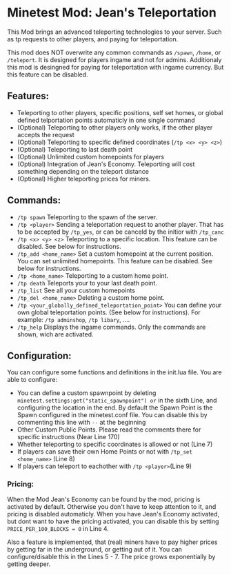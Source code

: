 # Minetest Mod: Jean's Teleportation

This Mod brings an advanced teleporting technologies to your server. Such as tp requests to other players, and paying for teleportation.

This mod does NOT overwrite any common commands as `/spawn`, `/home`, or `/teleport`. It is designed for players ingame and not for admins. Additionaly this mod is desingned for paying for teleportation with ingame currency. But this feature can be disabled.

## Features:
- Teleporting to other players, specific positions, self set homes, or global defined telportation points automaticly in one single command
- (Optional) Teleporting to other players only works, if the other player accepts the request
- (Optional) Teleporting to specific defined coordinates (`/tp <x> <y> <z>`)
- (Optional) Teleporting to last death point
- (Optional) Unlimited custom homepoints for players
- (Optional) Integration of Jean's Economy. Teleporting will cost something depending on the teleport distance
- (Optional) Higher teleporting prices for miners.

## Commands:
- `/tp spawn` Teleporting to the spawn of the server.
- `/tp <player>` Sending a teleportation request to another player. That has to be accepted by `/tp_yes`, or can be canceld by the initior with `/tp_canc`
- `/tp <x> <y> <z>` Teleporting to a specific location. This feature can be disabled. See below for instructions.
- `/tp_add <home_name>` Set a custom homepoint at the current position. You can set unlimited homepoints. This feature can be disabled. See below for instructions.
- `/tp <home_name>` Teleporting to a custom home point.
- `/tp death` Teleports your to your last death point.
- `/tp_list` See all your custom homepoints
- `/tp_del <home_name>` Deleting a custom home point.
- `/tp <your_globally_defined_teleportation_point>` You can define your own global teleportation points. (See below for instructions). For example: `/tp adminshop`, `/tp libary`, ....
- `/tp_help` Displays the ingame commands. Only the commands are shown, wich are activated.

## Configuration:
You can configure some functions and definitions in the init.lua file. You are able to configure:
- You can define a custom spawnpoint by deleting ` minetest.settings:get("static_spawnpoint") or` in the sixth Line, and configuring the location in the end. By default the Spawn Point is the Spawn configured in the minetest.conf file. You can disable this by commenting this line with `--` at the beginning
- Other Custom Public Points. Please read the comments there for specific instructions (Near Line 170)
- Whether teleporting to specific coordinates is allowed or not (Line 7)
- If players can save their own Home Points or not with `/tp_set <home_name>` (Line 8)
- If players can teleport to eachother with `/tp <player>`(Line 9)

### Pricing:
When the Mod Jean's Economy can be found by the mod, pricing is activated by default. Otherwise you don't have to keep attention to it, and pricing is disabled automaticly. When you have Jean's Economy activated, but dont want to have the pricing activated, you can disable this by setting `PRICE_PER_100_BLOCKS = 0` in Line 4.

Also a feature is implemented, that (real) miners have to pay higher prices by getting far in the underground, or getting aut of it. You can configure/disable this in the Lines 5 - 7. The price grows exponentially by getting deeper.

